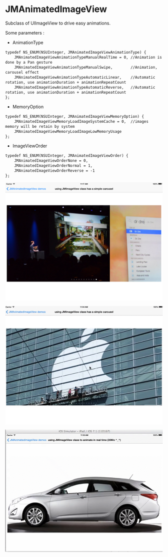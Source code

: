 JMAnimatedImageView 
==================

Subclass of UIImageView to drive easy animations.

Some parameters : 

* AnimationType
```objc
typedef NS_ENUM(NSUInteger, JMAnimatedImageViewAnimationType) {
    JMAnimatedImageViewAnimationTypeManualRealTime = 0, //Animation is done by a Pan gesture
    JMAnimatedImageViewAnimationTypeManualSwipe,        //Animation, carousel effect
    JMAnimatedImageViewAnimationTypeAutomaticLinear,    //Automatic rotation, use animationDuration + animationRepeatCount
    JMAnimatedImageViewAnimationTypeAutomaticReverse,   //Automatic rotation, use animationDuration + animationRepeatCount
};
```

* MemoryOption
```objc
typedef NS_ENUM(NSUInteger, JMAnimatedImageViewMemoryOption) {
    JMAnimatedImageViewMemoryLoadImageSystemCache = 0,  //images memory will be retain by system
    JMAnimatedImageViewMemoryLoadImageLowMemoryUsage
};
```

* ImageViewOrder

```objc
typedef NS_ENUM(NSUInteger, JMAnimatedImageViewOrder) {
    JMAnimatedImageViewOrderNone = 0,
    JMAnimatedImageViewOrderNormal = 1,
    JMAnimatedImageViewOrderReverse = -1
};
```

![Image](./Screens/JMImageViewCarousel.png "Screenshot")

![Image](./Screens/JMimageViewCarousel.gif "Carousel Demo")

![Image](./Screens/JMImageViewRotation.gif "Rotation Demo")

